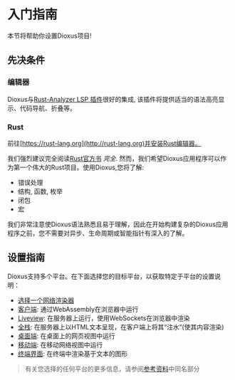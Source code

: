 # 入门指南

本节将帮助你设置Dioxus项目!

## 先决条件

### 编辑器

Dioxus与[Rust-Analyzer LSP 插件](https://rust-analyzer.github.io)很好的集成, 该插件将提供适当的语法高亮显示、代码导航、折叠等。

### Rust

前往[https://rust-lang.org](http://rust-lang.org)并安装Rust编辑器。

我们强烈建议完全阅读[Rust官方书](https://doc.rust-lang.org/book/ch01-00-getting-started.html) _完全_. 然而，我们希望Dioxus应用程序可以作为第一个伟大的Rust项目。使用Dioxus,您将了解: 

- 错误处理
- 结构, 函数, 枚举
- 闭包
- 宏

我们非常注意使Dioxus语法熟悉且易于理解，因此在开始构建复杂的Dioxus应用程序之前，您不需要对异步、生命周期或智能指针有深入的了解。

## 设置指南

Dioxus支持多个平台。在下面选择您的目标平台，以获取特定于平台的设置说明：

- [选择一个网络渲染器](choosing_a_web_renderer.md)
- [客户端](wasm.md): 通过WebAssembly在浏览器中运行
- [Liveview](liveview.md): 在服务器上运行，使用WebSockets在浏览器中渲染
- [全栈](fullstack.md): 在服务器上以HTML文本呈现，在客户端上将其“注水”(使其内容渲染)
- [桌面端](desktop.md): 在桌面上的网页视图中运行
- [移动端](mobile.md): 在移动网络视图中运行
- [终端界面](tui.md): 在终端中渲染基于文本的图形

> 有关您选择的任何平台的更多信息，请参阅[参考资料](../reference/index.md)中同名部分
